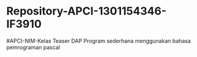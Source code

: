 # Repository-APCI-1301154346-IF3910
 #APCI-NIM-Kelas             Teaser DAP             Program sederhana menggunakan bahasa pemrograman pascal
